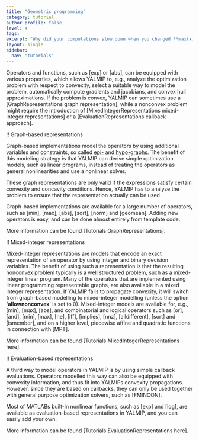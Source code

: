 ```yaml
---
title: "Geometric programming"
category: tutorial
author_profile: false
level: 4
tags:
excerpt: "Why did your computations slow down when you changed **max(x)** to **-max(x)**?"
layout: single
sidebar:
  nav: "tutorials"
---
```


Operators and functions, such as [exp] or [abs], can be equipped with various properties, which allows YALMIP to, e.g., analyze the optimization problem with respect to convexity, select a suitable way to model the problem, automatically compute gradients and jacobians, and convex hull approximations. If the problem is convex, YALMIP can sometimes use a [GraphRepresentations graph representation], while a nonconvex problem might require the introduction of [MixedIntegerRepresentations mixed-integer representations] or a [EvaluationRepresentations callback approach].

!! Graph-based representations

Graph-based implementations model the operators by using additional variables and constraints, so called [epi-](http://en.wikipedia.org/wiki/Epigraph_%28mathematics%29) and [hypo-graphs](http://en.wikipedia.org/wiki/Hypograph_%28mathematics%29). The benefit of this modeling strategy is that YALMIP can derive simple optimization models, such as linear programs, instead of treating the operators as general nonlinearities and use a nonlinear solver.

These graph representations are only valid if the expressions satisfy certain convexity and concavity conditions. Hence, YALMIP has to analyze the problem to ensure that the representation actually can be used.

Graph-based implementations are available for a large number of operators, such as [min], [max], [abs], [sqrt], [norm] and [geomean]. Adding new operators is easy, and can be done almost entirely from template code.

More information can be found [Tutorials.GraphRepresentations].


!! Mixed-integer representations

Mixed-integer representations are models that encode an exact representation of an operator by using integer and binary decision variables. The benefit of using such a representation is that the resulting nonconvex problem typically is a well structured problem, such as a mixed-integer linear program. Many of the operators that are implemented using linear programming representable graphs, are also available in a mixed integer representation. If YALMIP fails to propagate convexity, it will switch from graph-based modelling to mixed-integer modelling (unless the option **'allownonconvex**' is set to 0). Mixed-integer models are available for, e.g., [min], [max], [abs], and combinatorial and logical operators such as [or], [and], [min], [max], [ne], [iff], [implies], [nnz], [alldifferent], [sort] and [ismember], and on a higher level, piecewise affine and quadratic functions in connection with [MPT].

More information can be found [Tutorials.MixedIntegerRepresentations here].

!! Evaluation-based representations

A third way to model operators in YALMIP is by using simple callback evaluations. Operators modelled this way can also be equipped with convexity information, and thus fit into YALMIPs convexity propagations. However, since they are based on callbacks, they can only be used together with general purpose optimization solvers, such as [FMINCON].

Most of MATLABs built-in nonlinear functions, such as [exp] and [log], are available as evaluation-based representations in YALMIP, and you can easily add your own.

More information can be found [Tutorials.EvaluationRepresentations  here].
